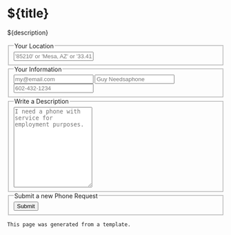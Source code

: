 # ${title}

${description}

<form action="/service/phone/request.js">
  <input type="hidden" name="location" value="${location}">
  <input type="hidden" name="keywords" value="${keywords}">
  <fieldset>
    <legend>Your Location</legend>
    <label title="Location">
        <input name="location" id="location" type="text" placeholder="'85210' or 'Mesa, AZ' or '33.4115946,-111.8449462'" required />
        <location for="location"></location>
    </label>
  </fieldset>
  <fieldset>
    <legend>Your Information</legend>
    <label title="Your Email">
        <input name="email" id="email" type="text" placeholder="my@email.com" required />
        <session for="email"></session>
    </label>
    <label title="Your Name">
        <input type="text" name="name" id="name" placeholder="Guy Needsaphone" required />
    </label>
    <label title="Your Phone">
        <input name="phone" id="phone" type="text" placeholder="602-432-1234" required />
    </label>
  </fieldset>
  <fieldset>
    <legend>Write a Description</legend>
    <label title="Description">
        <textarea name="description" id="description" rows="12" placeholder="I need a phone with service for employment purposes." required></textarea>
    </label>
  </fieldset>
  <fieldset>
    <legend>Submit a new Phone Request</legend>
    <button type="submit">Submit</button>
  </fieldset>
</form>

```
This page was generated from a template. 
```